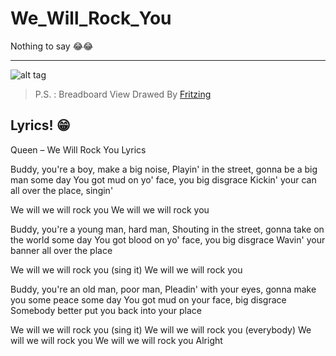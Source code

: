 # We_Will_Rock_You
Nothing to say :joy::joy:
___


![alt tag](https://raw.githubusercontent.com/MohamadKh75/Blinking_LED/master/Blinking%20LED_bb.jpg)

> P.S. : Breadboard View Drawed By [Fritzing](http://fritzing.org "Official Site")

## Lyrics! :grin:
Queen – We Will Rock You Lyrics


Buddy, you're a boy, make a big noise, 
Playin' in the street, gonna be a big man some day
You got mud on yo' face, you big disgrace
Kickin' your can all over the place, singin'

We will we will rock you
We will we will rock you

Buddy, you're a young man, hard man, 
Shouting in the street, gonna take on the world some day
You got blood on yo' face, you big disgrace
Wavin' your banner all over the place

We will we will rock you (sing it)
We will we will rock you

Buddy, you're an old man, poor man, 
Pleadin' with your eyes, gonna make you some peace some day
You got mud on your face, big disgrace
Somebody better put you back into your place

We will we will rock you (sing it)
We will we will rock you (everybody)
We will we will rock you
We will we will rock you
Alright
